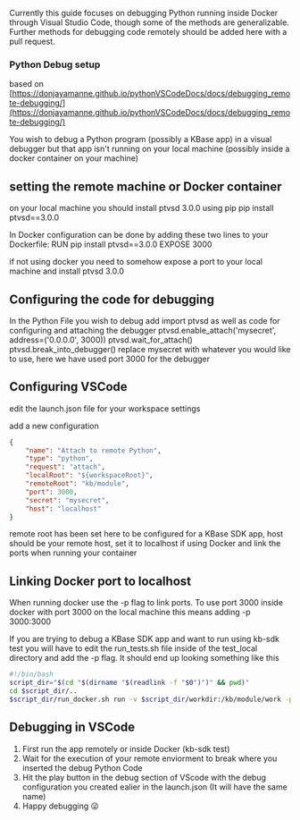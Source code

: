 Currently this guide focuses on debugging Python running inside Docker through Visual Studio Code, though some of the methods are generalizable. Further methods for debugging code remotely should be added here with a pull request.


### Python Debug setup

based on [https://donjayamanne.github.io/pythonVSCodeDocs/docs/debugging_remote-debugging/](https://donjayamanne.github.io/pythonVSCodeDocs/docs/debugging_remote-debugging/)

You wish to debug a Python program (possibly a KBase app) in a visual debugger but that app isn't running on your local machine (possibly inside a docker container on your machine)

## setting the remote machine or Docker container

on your local machine you should install ptvsd 3.0.0 using pip
	pip install ptvsd==3.0.0

In Docker configuration can be done by adding these two lines to your Dockerfile:
	RUN pip install ptvsd==3.0.0
    EXPOSE 3000

if not using docker you need to somehow expose a port to your local machine and install ptvsd 3.0.0

## Configuring the code for debugging

In the Python File you wish to debug add
	import ptvsd
as well as code for configuring and attaching the debugger
	ptvsd.enable_attach('mysecret', address=('0.0.0.0', 3000))
    ptvsd.wait_for_attach()
    ptvsd.break_into_debugger()
replace mysecret with whatever you would like to use, here we have used port 3000 for the debugger

## Configuring VSCode

edit the launch.json file for your workspace settings

add a new configuration

```json
{
    "name": "Attach to remote Python",
    "type": "python",
    "request": "attach",
    "localRoot": "${workspaceRoot}",
    "remoteRoot": "kb/module",
    "port": 3000,
    "secret": "mysecret",
    "host": "localhost"
}
```


remote root has been set here to be configured for a KBase SDK app, host should be your remote host, set it to localhost if using Docker and link the ports when running your container

## Linking Docker port to localhost

When running docker use the -p flag to link ports. To use port 3000 inside docker with port 3000 on the local machine this means adding -p 3000:3000

If you are trying to debug a KBase SDK app and want to run using kb-sdk test you will have to edit the run_tests.sh file inside of the test_local directory and add the -p flag. It should end up looking something like this
``` Bash
#!/bin/bash
script_dir="$(cd "$(dirname "$(readlink -f "$0")")" && pwd)"
cd $script_dir/..
$script_dir/run_docker.sh run -v $script_dir/workdir:/kb/module/work -p 3000:3000 -e "SDK_CALLBACK_URL=$1" test/myappname:latest test
```

## Debugging in VSCode

1. First run the app remotely or inside Docker (kb-sdk test)
2. Wait for the execution of your remote enviorment to break where you inserted the debug Python Code
3. Hit the play button in the debug section of VScode with the debug configuration you created ealier in the launch.json (It will have the same name)
4. Happy debugging 😜
